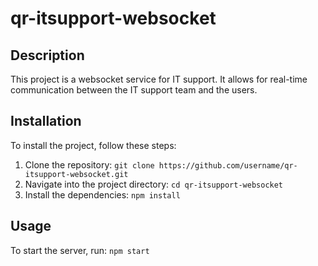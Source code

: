 # qr-itsupport-websocket

## Description

This project is a websocket service for IT support. It allows for real-time communication between the IT support team and the users.

## Installation

To install the project, follow these steps:

1. Clone the repository: `git clone https://github.com/username/qr-itsupport-websocket.git`
2. Navigate into the project directory: `cd qr-itsupport-websocket`
3. Install the dependencies: `npm install`

## Usage

To start the server, run: `npm start`
